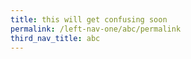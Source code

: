 ```yaml
---
title: this will get confusing soon
permalink: /left-nav-one/abc/permalink
third_nav_title: abc
---
```












